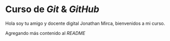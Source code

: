 # Curso de _Git_ & _GitHub_

Hola soy tu amigo y docente digital Jonathan Mirca, bienvenidos a mi curso.

Agregando más contenido al _README_ 
